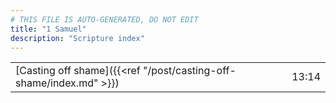 ```yaml
---
# THIS FILE IS AUTO-GENERATED, DO NOT EDIT
title: "1 Samuel"
description: "Scripture index"
---
```


|  |  |
| --- | --- |
| [Casting off shame]({{<ref "/post/casting-off-shame/index.md" >}}) | 13:14 |
